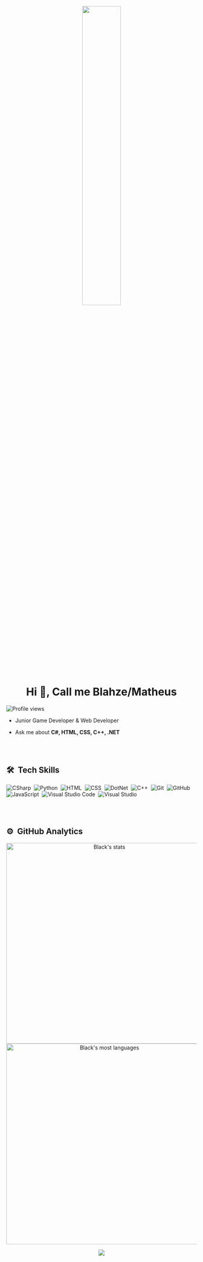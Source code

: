 

<p align=center>
  <a href="https://discord.com/users/702159131775336568"><img src="https://lanyard-profile-readme.vercel.app/api/702159131775336568" width=45%></a>
</p>
<h1 align="center">Hi 👋, Call me Blahze/Matheus</h1>

<p align="left"> <img src="https://komarev.com/ghpvc/?username=black0439&color=red" alt="Profile views" /> </p>



- Junior Game Developer & Web Developer

- Ask me about **C#, HTML, CSS, C++, .NET**

<br><br>

## 🛠 &nbsp;Tech Skills

![CSharp](https://img.shields.io/badge/-CSharp-05122A?style=flat&logo=csharp&logoColor=800080)&nbsp;
![Python](https://img.shields.io/badge/-Python-05122A?style=flat&logo=python)&nbsp;
![HTML](https://img.shields.io/badge/-HTML-05122A?style=flat&logo=HTML5)&nbsp;
![CSS](https://img.shields.io/badge/-CSS-05122A?style=flat&logo=CSS3&logoColor=1572B6)&nbsp;
![DotNet](https://img.shields.io/badge/-DotNet-05122A?style=flat&logo=dotnet)&nbsp;
![C++](https://img.shields.io/badge/-C++-05122A?style=flat&logo=cplusplus&logoColor=007ACC)&nbsp;
![Git](https://img.shields.io/badge/-Git-05122A?style=flat&logo=git)&nbsp;
![GitHub](https://img.shields.io/badge/-GitHub-05122A?style=flat&logo=github)&nbsp;
![JavaScript](https://img.shields.io/badge/-JavaScript-05122A?style=flat&logo=javascript)&nbsp;
![Visual Studio Code](https://img.shields.io/badge/-Visual%20Studio%20Code-05122A?style=flat&logo=visual-studio-code&logoColor=007ACC)&nbsp;
![Visual Studio](https://img.shields.io/badge/-Visual%20Studio-05122A?style=flat&logo=visual-studio&logoColor=939)&nbsp;

<br><br>

## ⚙️ &nbsp;GitHub Analytics

<p align="center">
<img width="530em" src="https://github-readme-stats.vercel.app/api?username=black0439&show_icons=true&theme=vision-friendly-dark" alt="Black's stats"/>
<img width="530em" src="https://github-readme-stats.vercel.app/api/top-langs/?username=Black&layout=compact&theme=vision-friendly-dark" alt="Black's most languages"/>
</p>

<p align="center">
  <img src="https://raw.githubusercontent.com/Sutil/Sutil/2b2fad3bf54522bb30c8c170591fc68ff51b69e6/github-contribution-grid-snake2.svg" />
</p>
